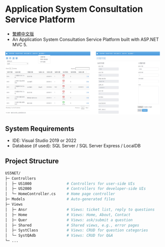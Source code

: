 # Application System Consultation Service Platform

- [繁體中文版](README_zh.md)
- An Application System Consultation Service Platform built with ASP.NET MVC 5.

![Project Demo](demo_image/UI_US5NET.png)

## System Requirements

- IDE: Visual Studio 2019 or 2022
- Database (if used): SQL Server / SQL Server Express / LocalDB


## Project Structure
```bash
US5NET/                  
├─ Controllers
│  ├─ US1000                # Controllers for user-side UIs
│  ├─ US2000                # Controllers for developer-side UIs
│  └─ HomeController.cs     # Home page controller
├─ Models                   # Auto-generated files
├─ Views
│  ├─ Ansr                  # Views: ticket list, reply to questions
│  ├─ Home                  # Views: Home, About, Contact
│  ├─ Quer                  # Views: ask/submit a question
│  ├─ Shared                # Shared views, e.g., error pages
│  ├─ SystClass             # Views: CRUD for question categories
│  └─ SystQAdb              # Views: CRUD for Q&A
└─ ...                      

```
